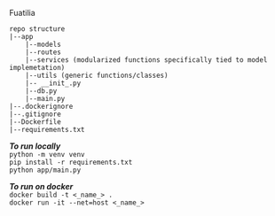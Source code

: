 Fuatilia

```
repo structure
|--app
    |--models
    |--routes
    |--services (modularized functions specifically tied to model implemetation)
    |--utils (generic functions/classes)
    |-- __init_.py
    |--db.py
    |--main.py
|--.dockerignore
|--.gitignore
|--Dockerfile
|--requirements.txt
```

***To run locally*** <br>
`python -m venv venv` <br>
`pip install -r requirements.txt` <br>
`python app/main.py` <br>

***To run on docker*** <br>
`docker build -t <_name_> .` <br>
`docker run -it --net=host <_name_>` <br>

